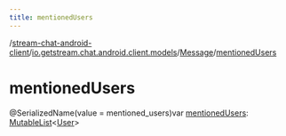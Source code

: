 ```yaml
---
title: mentionedUsers
---
```

/[stream-chat-android-client](../../index.md)/[io.getstream.chat.android.client.models](../index.md)/[Message](index.md)/[mentionedUsers](mentionedUsers.md)  
  
  
  
# mentionedUsers  
@SerializedName(value = mentioned_users)var [mentionedUsers](mentionedUsers.md): [MutableList](https://kotlinlang.org/api/latest/jvm/stdlib/kotlin.collections/-mutable-list/index.html)&lt;[User](../User/index.md)&gt;

